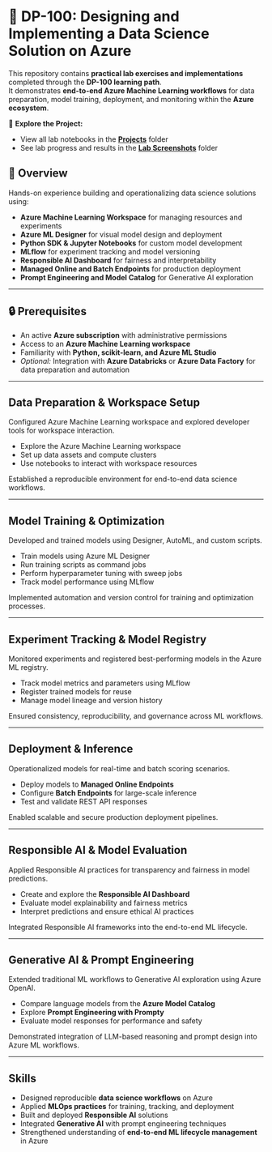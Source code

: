 # 🧠 DP-100: Designing and Implementing a Data Science Solution on Azure  

This repository contains **practical lab exercises and implementations** completed through the **DP-100 learning path**.  
It demonstrates **end-to-end Azure Machine Learning workflows** for data preparation, model training, deployment, and monitoring within the **Azure ecosystem**.  

📂 **Explore the Project:**  
- View all lab notebooks in the **[Projects](./Projects)** folder  
- See lab progress and results in the **[Lab Screenshots](./lab_screenshots)** folder  

## 🧩 Overview  
Hands-on experience building and operationalizing data science solutions using:

- **Azure Machine Learning Workspace** for managing resources and experiments  
- **Azure ML Designer** for visual model design and deployment  
- **Python SDK & Jupyter Notebooks** for custom model development  
- **MLflow** for experiment tracking and model versioning  
- **Responsible AI Dashboard** for fairness and interpretability  
- **Managed Online and Batch Endpoints** for production deployment  
- **Prompt Engineering and Model Catalog** for Generative AI exploration  

---

## 🔒 Prerequisites  

- An active **Azure subscription** with administrative permissions  
- Access to an **Azure Machine Learning workspace**  
- Familiarity with **Python, scikit-learn, and Azure ML Studio**  
- *Optional:* Integration with **Azure Databricks** or **Azure Data Factory** for data preparation and automation  

---

## **Data Preparation & Workspace Setup**  
Configured Azure Machine Learning workspace and explored developer tools for workspace interaction.

- Explore the Azure Machine Learning workspace  
- Set up data assets and compute clusters  
- Use notebooks to interact with workspace resources  

Established a reproducible environment for end-to-end data science workflows.  

---

## **Model Training & Optimization**  
Developed and trained models using Designer, AutoML, and custom scripts.

- Train models using Azure ML Designer  
- Run training scripts as command jobs  
- Perform hyperparameter tuning with sweep jobs  
- Track model performance using MLflow  

Implemented automation and version control for training and optimization processes.  

---

## **Experiment Tracking & Model Registry**  
Monitored experiments and registered best-performing models in the Azure ML registry.

- Track model metrics and parameters using MLflow  
- Register trained models for reuse  
- Manage model lineage and version history  

Ensured consistency, reproducibility, and governance across ML workflows.  

---

## **Deployment & Inference**  
Operationalized models for real-time and batch scoring scenarios.

- Deploy models to **Managed Online Endpoints**  
- Configure **Batch Endpoints** for large-scale inference  
- Test and validate REST API responses  

Enabled scalable and secure production deployment pipelines.  

---

## **Responsible AI & Model Evaluation**  
Applied Responsible AI practices for transparency and fairness in model predictions.

- Create and explore the **Responsible AI Dashboard**  
- Evaluate model explainability and fairness metrics  
- Interpret predictions and ensure ethical AI practices  

Integrated Responsible AI frameworks into the end-to-end ML lifecycle.  

---

## **Generative AI & Prompt Engineering**  
Extended traditional ML workflows to Generative AI exploration using Azure OpenAI.

- Compare language models from the **Azure Model Catalog**  
- Explore **Prompt Engineering with Prompty**  
- Evaluate model responses for performance and safety  

Demonstrated integration of LLM-based reasoning and prompt design into Azure ML workflows.  

---

## Skills  

- Designed reproducible **data science workflows** on Azure  
- Applied **MLOps practices** for training, tracking, and deployment  
- Built and deployed **Responsible AI** solutions  
- Integrated **Generative AI** with prompt engineering techniques  
- Strengthened understanding of **end-to-end ML lifecycle management** in Azure  
